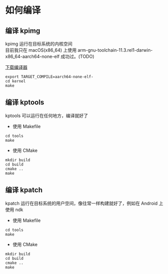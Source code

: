 # 如何编译

## 编译 kpimg

kpimg 运行在目标系统的内核空间  
目前我只在 macOS(x86_64) 上使用 arm-gnu-toolchain-11.3.rel1-darwin-x86_64-aarch64-none-elf 成功过。(TODO)

[下载编译器](https://developer.arm.com/-/media/Files/downloads/gnu/11.3.rel1/binrel/arm-gnu-toolchain-11.3.rel1-darwin-x86_64-aarch64-none-elf.tar.xz?rev=51c39c753f8c4a54875b7c5dccfb84ef&hash=D8A89553D9AD6573EA67E64A4B43E895B7F7680E)


```shell
export TARGET_COMPILE=aarch64-none-elf-
cd kernel
make
```

## 编译 kptools

kptools 可以运行在任何地方，编译就好了

- 使用 Makefile

```shell
cd tools
make
```

- 使用 CMake

```shell
mkdir build
cd build
cmake ..
make
```

## 编译 kpatch

kpatch 运行在目标系统的用户空间，像往常一样构建就好了，例如在 Android 上使用 ndk

- 使用 Makefile

```shell
cd tools
make
```

- 使用 CMake

```shell
mkdir build
cd build
cmake ..
make
```
